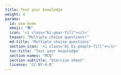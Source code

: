 ```yaml
---
title: Test your knowledge
weight: 4
params: 
  id: exe-home
  emoji: "📚"
  icon: '<i class="bi-gear-fill"></i>'
  teaser: "Multiple choice questions!"
  md-title: 'Multiple choise questions'
  section-icon: '<i class="bi bi-people-fill"></i>'
  toc-title: 'Test your knowledge'
  section-names: "MCQ"
  section-subtitle: "Exercise sheet"
  license: 'CC-BY-4.0'
---
```



